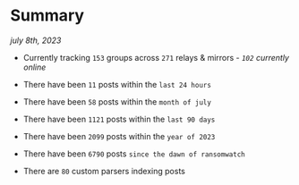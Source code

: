 
# Summary
_july 8th, 2023_

- Currently tracking `153` groups across `271` relays & mirrors - _`102` currently online_

- There have been `11` posts within the `last 24 hours`

- There have been `58` posts within the `month of july`

- There have been `1121` posts within the `last 90 days`

- There have been `2099` posts within the `year of 2023`

- There have been `6790` posts `since the dawn of ransomwatch`

- There are `80` custom parsers indexing posts

